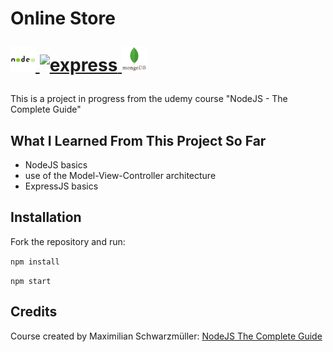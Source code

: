 # Online Store<p align="left"> <a href="https://nodejs.org" target="_blank" rel="noreferrer"> <img src="https://raw.githubusercontent.com/devicons/devicon/master/icons/nodejs/nodejs-original-wordmark.svg" alt="nodejs" width="40" height="40"/> </a><a href="https://expressjs.com" target="_blank" rel="noreferrer"> <img src="https://cdn.jsdelivr.net/gh/devicons/devicon/icons/express/express-original-wordmark.svg" alt="express" width="40" height="40"/> </a> <a href="https://www.mongodb.com/" target="_blank" rel="noreferrer"> <img src="https://raw.githubusercontent.com/devicons/devicon/master/icons/mongodb/mongodb-original-wordmark.svg" alt="mongodb" width="40" height="40"/> </a></p>

This is a project in progress from the udemy course "NodeJS - The Complete Guide"

## What I Learned From This Project So Far

- NodeJS basics
- use of the Model-View-Controller architecture
- ExpressJS basics

## Installation

Fork the repository and run:

`npm install`

`npm start`

## Credits

Course created by Maximilian Schwarzmüller:
[NodeJS The Complete Guide](https://www.udemy.com/course/nodejs-the-complete-guide/)
